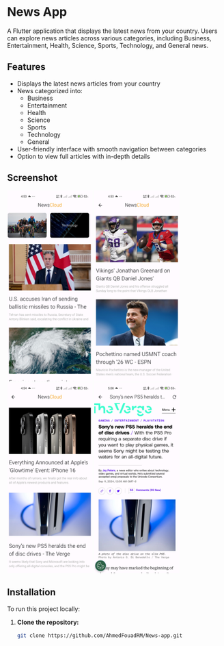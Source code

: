 # News App

A Flutter application that displays the latest news from your country. Users can explore news articles across various categories, including Business, Entertainment, Health, Science, Sports, Technology, and General news.

## Features

- Displays the latest news articles from your country
- News categorized into:
  - Business
  - Entertainment
  - Health
  - Science
  - Sports
  - Technology
  - General
- User-friendly interface with smooth navigation between categories
- Option to view full articles with in-depth details

## Screenshot

<!-- Add a screenshot of your app here when available -->
<img src="Screenshots\Screenshot 1.jpg" width="200"> <img src="Screenshots\Screenshot 2.jpg" width="200"> <img src="Screenshots\Screenshot 3.jpg" width="200"> <img src="Screenshots\Screenshot 5.jpg" width="200">

## Installation

To run this project locally:

1. **Clone the repository:**

   ```bash
   git clone https://github.com/AhmedFouadRM/News-app.git